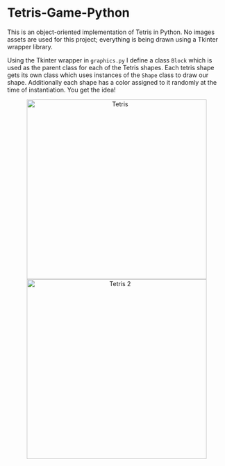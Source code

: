 # Tetris-Game-Python
This is an object-oriented implementation of Tetris in Python. No images assets are used for this project; everything is being drawn using a Tkinter wrapper library.

Using the Tkinter wrapper in `graphics.py` I define a class `Block` which is used as the parent class for each of the Tetris shapes. Each tetris shape gets its own class which uses instances of the `Shape` class to draw our shape. Additionally each shape has a color assigned to it randomly at the time of instantiation. You get the idea!

<p align=center>
<img width="414" alt="Tetris" src="https://user-images.githubusercontent.com/65843134/151255374-48910cff-cc3f-424a-8a5f-e6c51af84c91.png">
<img width="414" alt="Tetris 2" src="https://user-images.githubusercontent.com/65843134/151255373-0da9e8ac-367c-470c-9797-1586bab2f03a.png">
</p>
